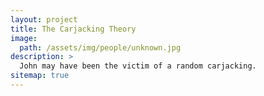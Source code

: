 ```yaml
---
layout: project
title: The Carjacking Theory
image: 
  path: /assets/img/people/unknown.jpg
description: >
  John may have been the victim of a random carjacking.
sitemap: true
---
```

